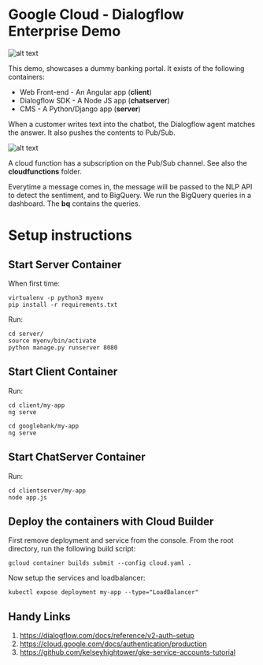 # Google Cloud - Dialogflow Enterprise Demo

![alt text](https://github.com/savelee/kube-django-ng/images/architecture1.png "Containers")

This demo, showcases a dummy banking portal.
It exists of the following containers:

* Web Front-end - An Angular app (**client**)
* Dialogflow SDK - A Node JS app (**chatserver**)
* CMS - A Python/Django app (**server**)

When a customer writes text into the chatbot, the Dialogflow agent matches the answer.
It also pushes the contents to Pub/Sub.

![alt text](https://github.com/savelee/kube-django-ng/images/architecture2.png "Cloud Function")


A cloud function has a subscription on the Pub/Sub channel.
See also the **cloudfunctions** folder.

Everytime a message comes in, the message will be passed to the NLP API to detect the sentiment,
and to BigQuery. We run the BigQuery queries in a dashboard.
The **bq** contains the queries.

# Setup instructions

## Start Server Container

When first time:

```
virtualenv -p python3 myenv
pip install -r requirements.txt
```

Run:

```
cd server/
source myenv/bin/activate
python manage.py runserver 8080
```

## Start Client Container

Run:

```
cd client/my-app
ng serve
```

```
cd googlebank/my-app
ng serve
```

## Start ChatServer Container

Run:

```
cd clientserver/my-app
node app.js
```

## Deploy the containers with Cloud Builder

First remove deployment and service from the console. 
From the root directory, run the following build script:

`gcloud container builds submit --config cloud.yaml .`

Now setup the services and loadbalancer:

`kubectl expose deployment my-app --type="LoadBalancer"`


## Handy Links

1. https://dialogflow.com/docs/reference/v2-auth-setup
2. https://cloud.google.com/docs/authentication/production
3. https://github.com/kelseyhightower/gke-service-accounts-tutorial

